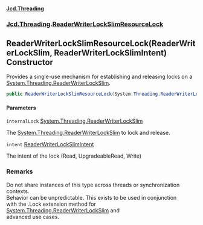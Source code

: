#### [Jcd.Threading](index.md 'index')
### [Jcd.Threading](Jcd.Threading.md 'Jcd.Threading').[ReaderWriterLockSlimResourceLock](ReaderWriterLockSlimResourceLock.md 'Jcd.Threading.ReaderWriterLockSlimResourceLock')

## ReaderWriterLockSlimResourceLock(ReaderWriterLockSlim, ReaderWriterLockSlimIntent) Constructor

Provides a single-use mechanism for establishing and releasing locks on a [System.Threading.ReaderWriterLockSlim](https://docs.microsoft.com/en-us/dotnet/api/System.Threading.ReaderWriterLockSlim 'System.Threading.ReaderWriterLockSlim').

```csharp
public ReaderWriterLockSlimResourceLock(System.Threading.ReaderWriterLockSlim internalLock, Jcd.Threading.ReaderWriterLockSlimIntent intent);
```
#### Parameters

<a name='Jcd.Threading.ReaderWriterLockSlimResourceLock.ReaderWriterLockSlimResourceLock(System.Threading.ReaderWriterLockSlim,Jcd.Threading.ReaderWriterLockSlimIntent).internalLock'></a>

`internalLock` [System.Threading.ReaderWriterLockSlim](https://docs.microsoft.com/en-us/dotnet/api/System.Threading.ReaderWriterLockSlim 'System.Threading.ReaderWriterLockSlim')

The [System.Threading.ReaderWriterLockSlim](https://docs.microsoft.com/en-us/dotnet/api/System.Threading.ReaderWriterLockSlim 'System.Threading.ReaderWriterLockSlim') to lock and release.

<a name='Jcd.Threading.ReaderWriterLockSlimResourceLock.ReaderWriterLockSlimResourceLock(System.Threading.ReaderWriterLockSlim,Jcd.Threading.ReaderWriterLockSlimIntent).intent'></a>

`intent` [ReaderWriterLockSlimIntent](ReaderWriterLockSlimIntent.md 'Jcd.Threading.ReaderWriterLockSlimIntent')

The intent of the lock (Read, UpgradeableRead, Write)

### Remarks
  
Do not share instances of this type across threads or synchronization contexts.  
Behavior can be unpredictable. This exists to be used in conjunction  
with the .Lock extension method for [System.Threading.ReaderWriterLockSlim](https://docs.microsoft.com/en-us/dotnet/api/System.Threading.ReaderWriterLockSlim 'System.Threading.ReaderWriterLockSlim') and  
advanced use cases.